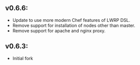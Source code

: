 ## v0.6.6:

* Update to use more modern Chef features of LWRP DSL.
* Remove support for installation of nodes other than master.
* Remove support for apache and nginx proxy.

## v0.6.3:

* Initial fork
